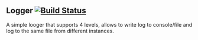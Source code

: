 ## Logger [![Build Status](https://travis-ci.com/oshkola/Logger.svg?branch=main)](https://travis-ci.com/oshkola/Logger)



A simple looger that supports 4 levels, allows to write log to console/file and log to the same file from different instances.
